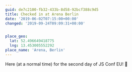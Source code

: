 ```yaml
---
guid: de7c2100-fb32-433b-8d58-92bcf388c9d5
title: Checked in at Arena Berlin
date: '2019-06-02T07:15:00+00:00'
changed: '2019-09-24T09:09:31+00:00'


place_geo:
  lat: 52.496649418775
  lng: 13.453005552292
place_name: 'Arena, Berlin'
---
```


Here (at a normal time) for the second day of JS Conf EU! 🎉
